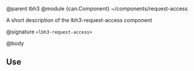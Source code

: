 @parent lbh3
@module {can.Component} ~/components/request-access <lbh3-request-access>

A short description of the lbh3-request-access component

@signature `<lbh3-request-access>`

@body

## Use

